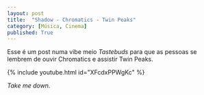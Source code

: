 ```yaml
---
layout: post
title:  "Shadow - Chromatics - Twin Peaks"
category: [Música, Cinema]
published: True
---
```


Esse é um post numa vibe meio _Tastebuds_ para que as pessoas se lembrem de ouvir Chromatics e assistir Twin Peaks.

{% include youtube.html id="XFcdxPPWgKc" %}

_Take me down._